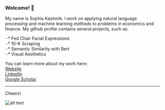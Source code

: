 ### Welcome! 👋

My name is Sophia Kazinnik. I work on applying natural language processing and machine learning methods to problems in economics and finance.
My github profile contains several projects, such as:

⋅⋅* Fed Chair Facial Expressions\
⋅⋅* 10-K Scraping\
⋅⋅* Semantic Similarity with Bert\
⋅⋅* Visual Aesthetics

You can learn more about my work here:\
[Website](https://sites.google.com/view/skazinnik)\
[LinkedIn](https://www.linkedin.com/in/sophiakazinnik/)\
[Google Scholar](https://scholar.google.com/citations?user=VpZL95EAAAAJ&hl=en&oi=ao)
___________________________________________________
Cheers!
 
![alt text](https://user-images.githubusercontent.com/68412592/192054634-39395cd4-471c-4628-8b3f-fb2c697a2ef5.png "Happy Ben")

